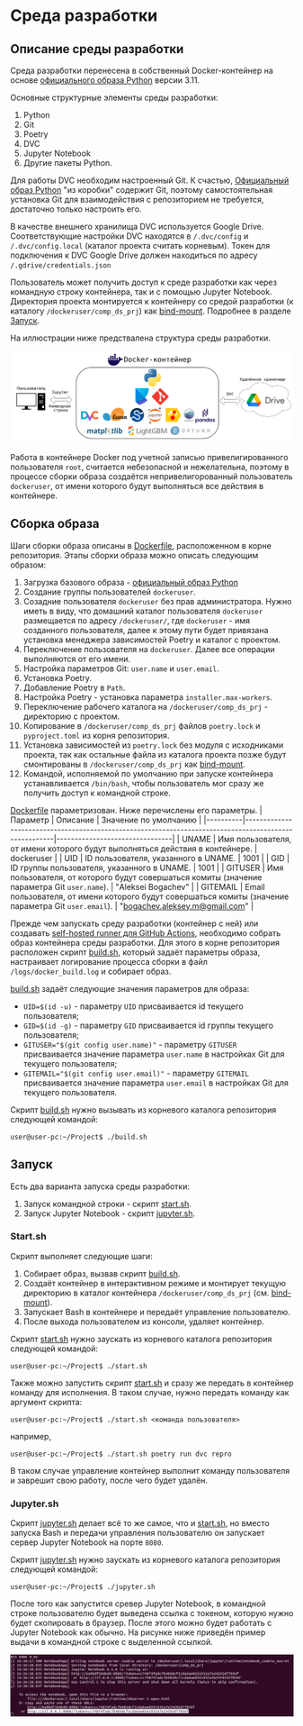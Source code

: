 # Среда разработки

## Описание среды разработки

Среда разработки перенесена в собственный Docker-контейнер на основе
[официального образа Python](https://hub.docker.com/_/python/) версии 3.11.

Основные структурные элементы среды разработки:

1. Python
2. Git
3. Poetry
4. DVC
5. Jupyter Notebook
6. Другие пакеты Python.

Для работы DVC необходим настроенный Git. К счастью,
[Официальный образ Python](https://hub.docker.com/_/python/) "из коробки"
содержит Git, поэтому самостоятельная установка Git для
взаимодействия с репозиторием не требуется, достаточно только настроить его.

В качестве внешнего хранилища DVC используется Google Drive. Соответствующие
настройки DVC находятся в `/.dvc/config` и `/.dvc/config.local` (каталог проекта
считать корневым). Токен для подключения к DVC Google Drive должен находиться
по адресу `/.gdrive/credentials.json`

Пользователь может получить доступ к среде разработки как через командную строку
контейнера, так и с помощью Jupyter Notebook.
Директория проекта монтируется к контейнеру со средой разработки (к каталогу
`/dockeruser/comp_ds_prj`) как
[bind-mount](https://docs.docker.com/storage/bind-mounts/).
Подробнее в разделе [Запуск](#запуск).

На иллюстрации ниже предствалена структура среды разработки.

![Среда разработки](/docs/figures/dev_env_container.svg)

Работа в контейнере Docker под учетной записью привелигированного
пользователя `root`, считается небезопасной и нежелательна, поэтому в
процессе сборки образа создаётся непривелигорованный пользователь `dockeruser`,
от имени которого будут выполняться все действия в контейнере.

## Сборка образа

Шаги сборки образа описаны в [Dockerfile](/Dockerfile), расположенном в корне
репозитория. Этапы сборки образа можно описать следующим образом:

1. Загрузка базового образа -
[официальный образ Python](https://hub.docker.com/_/python/)
1. Создание группы пользователей `dockeruser`.
1. Созадние пользователя `dockeruser` без прав администратора. Нужно иметь в
виду, что домашний каталог пользователя `dockeruser` размещается по адресу
`/dockeruser/`, где `dockeruser` - имя созданного пользователя, далее к этому
пути будет привязана установка менеджера зависимостей Poetry и каталог с
проектом.
1. Переключение пользователя на `dockeruser`. Далее все операции выполняются от
его имени.
1. Настройка параметров Git: `user.name` и `user.email`.
1. Установка Poetry.
1. Добавление Poetry в `Path`.
1. Настройка Poetry - установка параметра `installer.max-workers`.
1. Переключение рабочего каталога на `/dockeruser/comp_ds_prj` - директорию с
проектом.
1. Копирование в `/dockeruser/comp_ds_prj` файлов `poetry.lock` и
`pyproject.toml` из корня репозитория.
1. Установка зависимостей из `poetry.lock` без модуля с исходниками проекта,
так как остальные файла из каталога проекта позже будут смонтированы в
`/dockeruser/comp_ds_prj` как
[bind-mount](https://docs.docker.com/storage/bind-mounts/).
1. Командой, исполняемой по умолчанию при запуске контейнера устанавливается
`/bin/bash`, чтобы пользователь мог сразу же получить доступ к командной строке.

[Dockerfile](/Dockerfile) параметризован. Ниже перечислены его параметры.
| Параметр | Описание                                                                                              | Значение по умолчанию          |
|----------|-------------------------------------------------------------------------------------------------------|--------------------------------|
| UNAME    | Имя пользователя, от имени которого будут выполняться действия в контейнере.                          | dockeruser                     |
| UID      | ID пользователя, указанного в UNAME.                                                                  | 1001                           |
| GID      | ID группы пользователя, указанного в UNAME.                                                           | 1001                           |
| GITUSER  | Имя пользователя, от которого будут совершаться комиты (значение параметра Git `user.name`).          | "Aleksei Bogachev"             |
| GITEMAIL | Email пользователя, от имени которого будут совершаться комиты (значение параметра Git `user.email`). | "bogachev.aleksey.m@gmail.com" |

Прежде чем запускать среду разработки (контейнер с ней) или создавать
[self-hosted runner для GitHub Actions](https://docs.github.com/en/actions/hosting-your-own-runners),
необходимо собрать образ контейнера среды разработки. Для этого в корне
репозитория расположен скрипт [build.sh](/build.sh), который задаёт параметры
образа, настраивает логирование процесса сборки в файл
`/logs/docker_build.log` и собирает образ.

[build.sh](/build.sh) задаёт следующие значения параметров для образа:

- `UID=$(id -u)` - параметру `UID` присваивается id  текущего пользователя;
- `GID=$(id -g)` - параметру `GID` присваивается id группы текущего
пользователя;
- `GITUSER="$(git config user.name)"` - параметру `GITUSER` присваивается
значение параметра `user.name` в настройках Git для текущего пользователя;
- `GITEMAIL="$(git config user.email)"` - параметру `GITEMAIL` присваивается
значение параметра `user.email` в настройках Git для текущего пользователя.

Скрипт [build.sh](/build.sh) нужно вызывать из корневого каталога репозитория
следующей командой:

```shell
user@user-pc:~/Project$ ./build.sh
```

## Запуск

Есть два варианта запуска среды разработки:

1. Запуск командной строки - скрипт [start.sh](/start.sh).
2. Запуск Jupyter Notebook - скрипт [jupyter.sh](/jupyter.sh).

### Start.sh

Скрипт выполняет следующие шаги:

1. Собирает образ, вызвав скрипт [build.sh](/build.sh).
2. Создаёт контейнер в интерактивном режиме и монтирует текущую директорию в
каталог контейнера `/dockeruser/comp_ds_prj` (см.
[bind-mount](https://docs.docker.com/storage/bind-mounts/)).
3. Запускает Bash в контейнере и передаёт управление пользователю.
4. После выхода пользователем из консоли, удаляет контейнер.

Скрипт [start.sh](/start.sh) нужно заускать из корневого каталога репозитория
следующей командой:

```shell
user@user-pc:~/Project$ ./start.sh
```

Также можно запустить скрипт [start.sh](/start.sh) и сразу же передать в
контейнер команду для исполнения. В таком случае, нужно передать команду как
аргумент скрипта:

```shell
user@user-pc:~/Project$ ./start.sh <команда пользователя>
```

например,

```shell
user@user-pc:~/Project$ ./start.sh poetry run dvc repro
```

В таком случае управление контейнер выполнит команду пользователя и заврешит
свою работу, после чего будет удалён.

### Jupyter.sh

Скрипт [jupyter.sh](/jupyter.sh) делает всё то же самое, что и
[start.sh](/start.sh), но вместо запуска Bash и передачи управления пользователю
он запускает сервер Jupyter Notebook на порте `8080`.

Скрипт [jupyter.sh](/jupyter.sh) нужно заускать из корневого каталога репозитория
следующей командой:

```shell
user@user-pc:~/Project$ ./jupyter.sh
```

После того как запустится сревер Jupyter Notebook, в командной строке
пользователю будет выведена ссылка с токеном, которую нужно будет скопировать в
браузер. После этого можно будет работать с Jupyter Notebook как обычно. На
рисунке ниже приведён пример выдачи в командной строке с выделенной ссылкой.

![Ссылка Jupyter Notebook](/docs/figures/jupyter_cmd_out_example.png)
